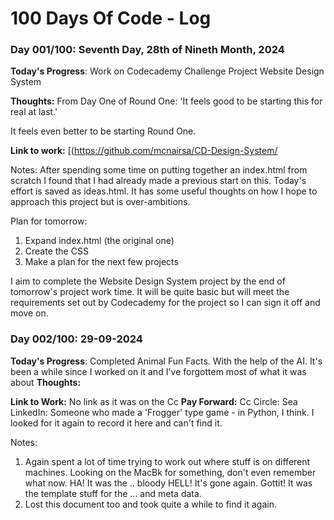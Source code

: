 # 100 Days Of Code - Log

### Day 001/100: Seventh Day, 28th of Nineth Month, 2024

**Today's Progress**: Work on Codecademy Challenge Project Website Design System

**Thoughts:** From Day One of Round One: 'It feels good to be starting this for real at last.'

It feels even better to be starting Round One.

**Link to work:** [(https://github.com/mcnairsa/CD-Design-System/

Notes:
After spending some time on putting together an index.html from scratch I found that I had already made a previous start on this. Today's effort is saved as ideas.html. It has some useful thoughts on how I hope to approach this project but is over-ambitions.

Plan for tomorrow:
1. Expand index.html (the original one)
2. Create the CSS
3. Make a plan for the next few projects

I aim to complete the Website Design System project by the end of tomorrow's project work time. It will be quite basic but will meet the requirements set out by Codecademy for the project so I can sign it off and move on.

### Day 002/100: 29-09-2024

**Today's Progress**: 
Completed Animal Fun Facts. With the help of the AI.
It's been a while since I worked on it and I've forgottem most of what it was about
**Thoughts:** 

**Link to Work:**
No link as it was on the Cc 
**Pay Forward:**
Cc Circle: Sea 
LinkedIn: Someone who made a 'Frogger' type game - in Python, I think. I looked for it again to record it here and can't find it.

Notes:
1. Again spent a lot of time trying to work out where stuff is on different machines. Looking on the MacBk for something, don't even remember what now. HA! It was the .. bloody HELL! It's gone again. Gottit! It was the template stuff for the <head> ... </head> and meta data.
2. Lost this document too and took quite a while to find it again.